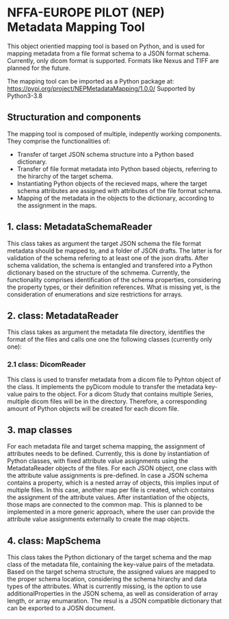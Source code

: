 # NFFA-EUROPE PILOT (NEP) Metadata Mapping Tool

This object orientied mapping tool is based on Python, and is used for mapping metadata from a file format schema to a JSON format schema. Currently, only dicom format is supported. Formats like Nexus and TIFF are planned for the future.

The mapping tool can be imported as a Python package at: https://pypi.org/project/NEPMetadataMapping/1.0.0/
Supported by Python3-3.8

## Structuration and components

The mapping tool is composed of multiple, indepently working components. They comprise the functionalities of:
  - Transfer of target JSON schema structure into a Python based dictionary.
  - Transfer of file format metadata into Python based objects, referring to the hirarchy of the target schema.
  - Instantiating Python objects of the recieved maps, where the target schema attributes are assigned with attributes of the file format schema.
  - Mapping of the metadata in the objects to the dictionary, according to the assignment in the maps.

## 1. class: MetadataSchemaReader

This class takes as argument the target JSON schema the file format metadata should be mapped to, and a folder of JSON drafts. The latter is for validation
of the schema refering to at least one of the json drafts. After schema validation, the schema is entangled and transfered into a Python dictionary based on the 
structure of the schmema. Currently, the functionality comprises identification of the schema properties, considering the property types, or their definition references.
What is missing yet, is the consideration of enumerations and size restrictions for arrays. 

## 2. class: MetadataReader

This class takes as argument the metadata file directory, identifies the format of the files and calls one one the following classes (currently only one):
   ### 2.1 class: DicomReader
   This class is used to transfer metadata from a dicom file to Pyhton object of the class. It implements the pyDicom module to transfer the metadata key-value pairs
   to the object. For a dicom Study that contains multiple Series, multiple dicom files will be in the directory. Therefore, a corresponding amount of Python objects will
   be created for each dicom file.

## 3. map classes

For each metadata file and target schema mapping, the assignment of attributes needs to be defined. Currently, this is done by instantiation of Python classes,
with fixed attribute value assignments using the MetadataReader objects of the files. For each JSON object, one class with the attribute value assignments is pre-defined. In case a JSON schema contains a property, which is a nested array
of objects, this implies input of multiple files. In this case, another map per file is created, which contains the assignment of the attribute values. After instantiation of the objects, 
those maps are connected to the common map. This is planned to be implemented in a more generic approach, where the user can provide the attribute value assignments externally to create the map objects.

## 4. class: MapSchema

This class takes the Python dictionary of the target schema and the map class of the metadata file, containing the key-value pairs of the metadata. Based on the target schema structure,
the assigned values are mapped to the proper schema location, considering the schema hirarchy and data types of the attributes. What is currently missing, is the option to use additionalProperties 
in the JSON schema, as well as consideration of array length, or array enumaration. The resul is a JSON compatible dictionary that can be exported to a JOSN document.
